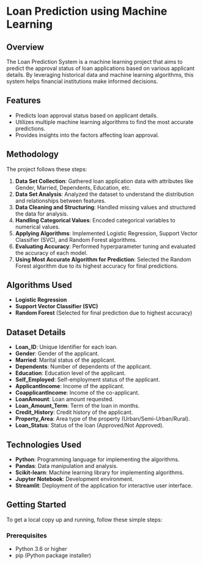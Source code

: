 # Loan Prediction using Machine Learning

## Overview

The Loan Prediction System is a machine learning project that aims to predict the approval status of loan applications based on various applicant details. By leveraging historical data and machine learning algorithms, this system helps financial institutions make informed decisions.

## Features

- Predicts loan approval status based on applicant details.
- Utilizes multiple machine learning algorithms to find the most accurate predictions.
- Provides insights into the factors affecting loan approval.

## Methodology

The project follows these steps:
1. **Data Set Collection**: Gathered loan application data with attributes like Gender, Married, Dependents, Education, etc.
2. **Data Set Analysis**: Analyzed the dataset to understand the distribution and relationships between features.
3. **Data Cleaning and Structuring**: Handled missing values and structured the data for analysis.
4. **Handling Categorical Values**: Encoded categorical variables to numerical values.
5. **Applying Algorithms**: Implemented Logistic Regression, Support Vector Classifier (SVC), and Random Forest algorithms.
6. **Evaluating Accuracy**: Performed hyperparameter tuning and evaluated the accuracy of each model.
7. **Using Most Accurate Algorithm for Prediction**: Selected the Random Forest algorithm due to its highest accuracy for final predictions.

## Algorithms Used

- **Logistic Regression**
- **Support Vector Classifier (SVC)**
- **Random Forest** (Selected for final prediction due to highest accuracy)

## Dataset Details

- **Loan_ID**: Unique Identifier for each loan.
- **Gender**: Gender of the applicant.
- **Married**: Marital status of the applicant.
- **Dependents**: Number of dependents of the applicant.
- **Education**: Education level of the applicant.
- **Self_Employed**: Self-employment status of the applicant.
- **ApplicantIncome**: Income of the applicant.
- **CoapplicantIncome**: Income of the co-applicant.
- **LoanAmount**: Loan amount requested.
- **Loan_Amount_Term**: Term of the loan in months.
- **Credit_History**: Credit history of the applicant.
- **Property_Area**: Area type of the property (Urban/Semi-Urban/Rural).
- **Loan_Status**: Status of the loan (Approved/Not Approved).

## Technologies Used

- **Python**: Programming language for implementing the algorithms.
- **Pandas**: Data manipulation and analysis.
- **Scikit-learn**: Machine learning library for implementing algorithms.
- **Jupyter Notebook**: Development environment.
- **Streamlit**: Deployment of the application for interactive user interface.

## Getting Started

To get a local copy up and running, follow these simple steps:

### Prerequisites

- Python 3.6 or higher
- pip (Python package installer)